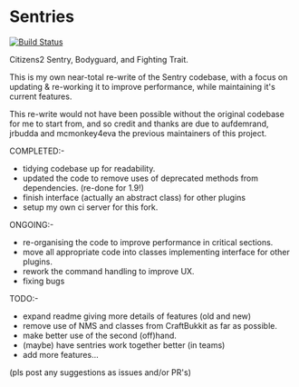 # Sentries
[![Build Status](http://jabelpeeps.org/jenkins/buildStatus/icon?job=Sentries)](http://jabelpeeps.org/jenkins/job/Sentries)

Citizens2 Sentry, Bodyguard, and Fighting Trait.

This is my own near-total re-write of the Sentry codebase, with a focus on updating & re-working it to improve performance, while maintaining it's current features.

This re-write would not have been possible without the original codebase for me to start from, and so credit and thanks are due to aufdemrand, jrbudda and mcmonkey4eva the previous maintainers of this project.

COMPLETED:-
* tidying codebase up for readability.
* updated the code to remove uses of deprecated methods from dependencies. (re-done for 1.9!)
* finish interface (actually an abstract class) for other plugins
* setup my own ci server for this fork.

ONGOING:-
* re-organising the code to improve performance in critical sections.
* move all appropriate code into classes implementing interface for other plugins.
* rework the command handling to improve UX.
* fixing bugs

TODO:-
* expand readme giving more details of features (old and new)
* remove use of NMS and classes from CraftBukkit as far as possible.
* make better use of the second (off)hand.
* (maybe) have sentries work together better (in teams)
* add more features... 

(pls post any suggestions as issues and/or PR's)
